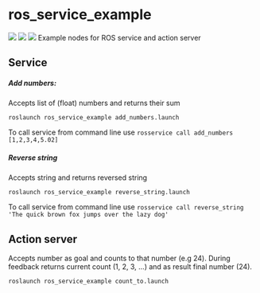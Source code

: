# ros_service_example
![](https://github.com/Thazz/ros_service_example/.github/workflows/ros_cpp.yml/badge.svg)
![](https://github.com/Thazz/ros_service_example/.github/workflows/CI/badge.svg)
![](https://github.com/Thazz/ros_service_example/.github/workflows/ros_cpp.yml/badge.svg?event=pull_request)
Example nodes for ROS service and action server

## Service

##### Add numbers:
Accepts list of (float) numbers and returns their sum
```
roslaunch ros_service_example add_numbers.launch
```
To call service from command line use `rosservice call add_numbers [1,2,3,4,5.02]`


##### Reverse string
Accepts string and returns reversed string
```
roslaunch ros_service_example reverse_string.launch
```
To call service from command line use `rosservice call reverse_string 'The quick brown fox jumps over the lazy dog'`

## Action server
Accepts number as goal and counts to that number (e.g 24). During feedback returns current count (1, 2, 3, ...) and as result final number (24).

```
roslaunch ros_service_example count_to.launch
```
